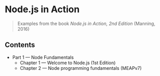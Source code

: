# Node.js in Action
> Examples from the book *Node.js in Action, 2nd Edition* (Manning, 2016)

## Contents
+ Part 1 &mdash; Node Fundamentals
  + Chapter 1 &mdash; Welcome to Node.js (1st Edition)
  + Chapter 2 &mdash; Node programming fundamentals (MEAPv7)
